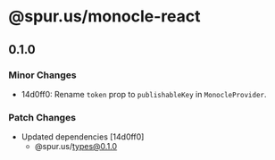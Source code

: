 # @spur.us/monocle-react

## 0.1.0

### Minor Changes

- 14d0ff0: Rename `token` prop to `publishableKey` in `MonocleProvider`.

### Patch Changes

- Updated dependencies [14d0ff0]
  - @spur.us/types@0.1.0
